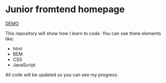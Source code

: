 # Junior fromtend homepage

[DEMO](https://patrick36212.github.io/homepage/)

This repository will show how I learn to code.
You can see there elements like:

- html
- BEM
- CSS
- JavaScript

All code will be updated so you can see my progress.
